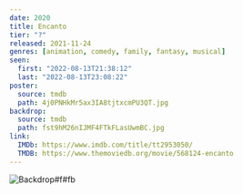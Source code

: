 ```yaml
---
date: 2020
title: Encanto
tier: "?"
released: 2021-11-24
genres: [animation, comedy, family, fantasy, musical]
seen:
  first: "2022-08-13T21:38:12"
  last: "2022-08-13T23:08:22"
poster:
  source: tmdb
  path: 4j0PNHkMr5ax3IA8tjtxcmPU3QT.jpg
backdrop:
  source: tmdb
  path: fst9hM26nIJMF4FTkFLasUwmBC.jpg
link:
  IMDb: https://www.imdb.com/title/tt2953050/
  TMDB: https://www.themoviedb.org/movie/568124-encanto
---
```


![Backdrop#f#fb](https://www.themoviedb.org/t/p/original/3G1Q5xF40HkUBJXxt2DQgQzKTp5.jpg "Source: TMDB")
